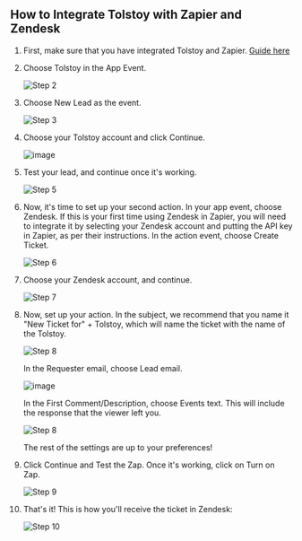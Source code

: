 ## How to Integrate Tolstoy with Zapier and Zendesk

1. First, make sure that you have integrated Tolstoy and Zapier. [Guide here](https://help.gotolstoy.com/en/articles/5177395-zapier-integration)

2. Choose Tolstoy in the App Event.
   
   ![Step 2](https://downloads.intercomcdn.com/i/o/401455389/b265d8f052549472f992b286/image.png)

3. Choose New Lead as the event.
   
   ![Step 3](https://downloads.intercomcdn.com/i/o/416939330/b406f2d52b67eaa0adbf449c/image.png)

4. Choose your Tolstoy account and click Continue.
   
   ![image](https://github.com/user-attachments/assets/1db48c63-ab0e-4921-887e-8196053cfba6)

5. Test your lead, and continue once it's working.
   
   ![Step 5](https://downloads.intercomcdn.com/i/o/465518706/5ea64fdf5e0de33c4d28826e/image.png)

6. Now, it's time to set up your second action. In your app event, choose Zendesk. If this is your first time using Zendesk in Zapier, you will need to integrate it by selecting your Zendesk account and putting the API key in Zapier, as per their instructions. In the action event, choose Create Ticket.
   
   ![Step 6](https://downloads.intercomcdn.com/i/o/465541048/575a3ef71d255b93e145157c/image.png)

7. Choose your Zendesk account, and continue.
   
   ![Step 7](https://downloads.intercomcdn.com/i/o/465542275/186562a1aa677ffd2f5e8d52/image.png)

8. Now, set up your action. In the subject, we recommend that you name it "New Ticket for" + Tolstoy, which will name the ticket with the name of the Tolstoy.
   
   ![Step 8](https://downloads.intercomcdn.com/i/o/465544464/96f3e690e4a14fe4ec4358ad/image.png)
   
   In the Requester email, choose Lead email.
   
   ![image](https://github.com/user-attachments/assets/5235692c-8a55-4a55-a0d6-094ff750b586)

   In the First Comment/Description, choose Events text. This will include the response that the viewer left you.
   
   ![Step 8](https://downloads.intercomcdn.com/i/o/465545354/f48af84c467479849f92e0eb/image.png)
   
   The rest of the settings are up to your preferences!

9. Click Continue and Test the Zap. Once it's working, click on Turn on Zap.
   
   ![Step 9](https://downloads.intercomcdn.com/i/o/465546794/36a5ab6e777f31e2c07d2b01/image.png)

10. That's it! This is how you'll receive the ticket in Zendesk:
    
    ![Step 10](https://downloads.intercomcdn.com/i/o/465551712/169ed636facbed329dd0c56d/image.png)